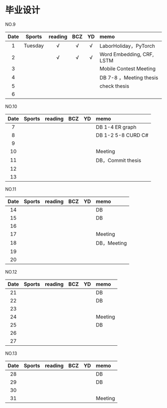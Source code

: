 # 毕业设计
NO.9 

| Date  | Sports | reading | BCZ | YD | memo | 
| :---: | :---: | :---: | :---: | :---: | :--- | 
| 1 | Tuesday | √ | √ | √ | LaborHoliday，PyTorch | 
| 2 |  | √ | √ | √  | Word Embedding, CRF, LSTM | 
| 3 |  |  |  |  | Mobile Contest Meeting | 
| 4 |  |  |  |  | DB 7-8 ，Meeting thesis | 
| 5 |  |  |  |  | check thesis | 
| 6 |  |  |  |  |  | 

NO.10

| Date  | Sports | reading | BCZ | YD | memo | 
| :---: | :---: | :---: | :---: | :---: | :--- | 
| 7 |  |  |  |  | DB 1-4 ER graph | 
| 8 |  |  |  |  | DB 1-2 5-8 CURD C# | 
| 9 |  |  |  |  |  |   
| 10 |  |  |  |  | Meeting | 
| 11 |  |  |  |  | DB，Commit thesis | 
| 12 |  |  |  |  |  | 
| 13 |  |  |  |  |  | 

NO.11

| Date  | Sports | reading | BCZ | YD | memo | 
| :---: | :---: | :---: | :---: | :---: | :--- | 
| 14 |  |  |  |  | DB | 
| 15 |  |  |  |  | DB | 
| 16 |  |  |  |  |  | 
| 17 |  |  |  |  | Meeting | 
| 18 |  |  |  |  | DB，Meeting | 
| 19 |  |  |  |  |  |   
| 20 |  |  |  |  |  | 

NO.12

| Date  | Sports | reading | BCZ | YD | memo | 
| :---: | :---: | :---: | :---: | :---: | :--- | 
| 21 |  |  |  |  | DB | 
| 22 |  |  |  |  | DB | 
| 23 |  |  |  |  |  | 
| 24 |  |  |  |  | Meeting | 
| 25 |  |  |  |  | DB | 
| 26 |  |  |  |  |  | 
| 27 |  |  |  |  |  | 

NO.13

| Date  | Sports | reading | BCZ | YD | memo | 
| :---: | :---: | :---: | :---: | :---: | :--- | 
| 28 |  |  |  |  | DB | 
| 29 |  |  |  |  | DB |  
| 30 |  |  |  |  |  | 
| 31 |  |  |  |  | Meeting | 


